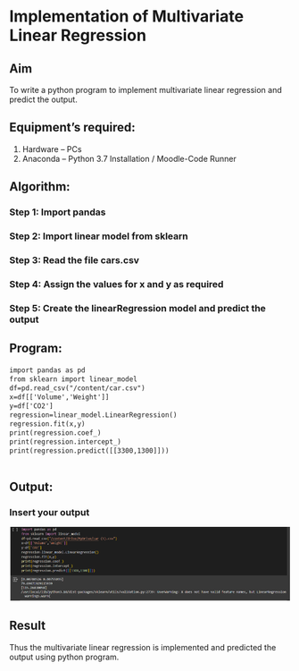 # Implementation of Multivariate Linear Regression
## Aim
To write a python program to implement multivariate linear regression and predict the output.
## Equipment’s required:
1.	Hardware – PCs
2.	Anaconda – Python 3.7 Installation / Moodle-Code Runner
## Algorithm:

### Step 1: Import pandas

### Step 2: Import linear model from sklearn

### Step 3: Read the file cars.csv

### Step 4: Assign the values for x and y as required

### Step 5: Create the linearRegression model and predict the output


## Program:
```
import pandas as pd
from sklearn import linear_model
df=pd.read_csv("/content/car.csv")
x=df[['Volume','Weight']]
y=df['CO2']
regression=linear_model.LinearRegression()
regression.fit(x,y)
print(regression.coef_)
print(regression.intercept_)
print(regression.predict([[3300,1300]]))


```
## Output:

### Insert your output
![alt text](<Screenshot 2024-12-26 222328.png>)

## Result
Thus the multivariate linear regression is implemented and predicted the output using python program.